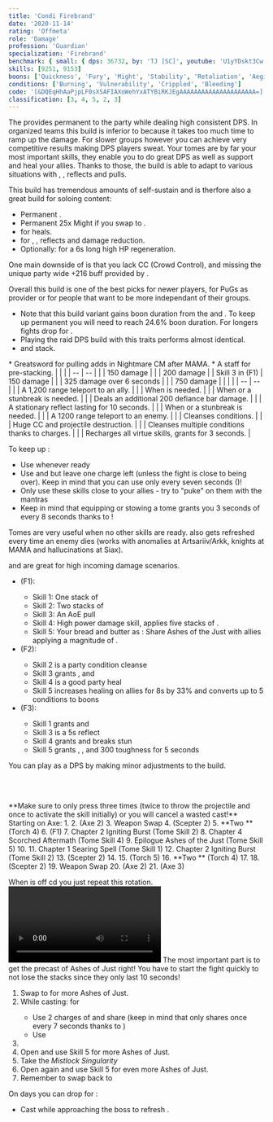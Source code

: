 ```yaml
---
title: 'Condi Firebrand'
date: '2020-11-14'
rating: 'Offmeta'
role: 'Damage'
profession: 'Guardian'
specialization: 'Firebrand'
benchmark: { small: { dps: 36732, by: 'TJ [SC]', youtube: 'U1yYDskt3Cw' } }
skills: [9251, 9153]
boons: ['Quickness', 'Fury', 'Might', 'Stability', 'Retaliation', 'Aegis']
conditions: ['Burning', 'Vulnerability', 'Crippled', 'Bleeding']
code: '[&DQEqHhAaPjpLF0sXSAFIAXoWehYxATYBiRKJEgAAAAAAAAAAAAAAAAAAAAA=]'
classification: [3, 4, 5, 2, 3]
---
```


The **<Specialization text="Condi Firebrand" name="Firebrand"/>** provides permanent <Boon name="Quickness"/> to the party while dealing high consistent DPS. In organized teams this build is inferior to <Specialization name="Firebrand" text="Power Firebrand"/> because it takes too much time to ramp up the damage. For slower groups however you can achieve very competitive results making DPS players sweat. Your tomes are by far your most important skills, they enable you to do great DPS as well as support and heal your allies. Thanks to those, the build is able to adapt to various situations with <Boon name="Stability"/>, <Boon name="Resistance"/>, reflects and pulls. 

This build has tremendous amounts of self-sustain and is therfore also a great build for soloing content:
- Permanent <Boon name="Quickness"/>.
- Permanent 25x Might if you swap to <Trait name="zealous scepter"/>.
- <Skill id="41780"/> for heals.
- <Skill id="42259"/> for <Boon name="Stability"/>, <Boon name="Resistance"/>, reflects and damage reduction.
- Optionally: <Skill name="litanyofwrath"/> for a 6s long high HP regeneration.
 
One main downside of <Specialization text="Condi Firebrand" name="Firebrand"/> is that you lack CC (Crowd Control), and missing the unique party wide +216 <Attribute name="Power"/> buff provided by <Skill name="Bane Signet"/>. 

Overall this build is one of the best picks for newer players, for PuGs as <Boon name="Quickness"/> provider or for people that want to be more independant of their groups.

<Divider text="Equipment"/>

- Note that this build variant gains boon duration from the <Item id="79722"/> and <Item id="48916"/>. To keep up permanent <Boon name="Quickness"/> you will need to reach 24.6% boon duration. For longers fights drop <Item id="24560"/> for <Item id="72339"/>.
- Playing the raid DPS build with this traits performs almost identical.
- <Item name="majorbursting"/> and <Item name="bursting"/> stack.

<Grid>
<GridItem sm="4">
<Armor weight="Heavy" helmAffix="Viper" helmRune="Balthazar" shouldersAffix="Viper" shouldersRune="Balthazar" coatAffix="Viper" coatRune="Balthazar" glovesAffix="Viper" glovesRune="Balthazar" leggingsAffix="Viper" leggingsRune="Balthazar" bootsAffix="Viper" bootsRune="Balthazar" helmInfusionId="49432" shouldersInfusionId="49432" coatInfusionId="49432" glovesInfusionId="49432" leggingsInfusionId="49432" bootsInfusionId="49432" />
</GridItem>

<GridItem sm="4">
<Weapons weapon1MainType="Axe" weapon1MainAffix="Viper" weapon1MainSigil1="Earth" weapon1OffType="Torch" weapon1OffAffix="Viper" weapon1OffSigil="bursting" weapon2MainType="Scepter" weapon2MainAffix="Viper" weapon2MainSigil1="majorbursting" weapon1MainInfusion1Id="49432" weapon2MainInfusion1Id="49432" weapon1OffInfusionId="49432"/>

<Card title="Swap Weapons">
* Greatsword for pulling adds in Nightmare CM after MAMA.
* A staff for <Boon name="Might"/> pre-stacking.
</Card>
</GridItem>

<GridItem sm="4">
<BackAndTrinkets backItemAffix="Sinister" accessory1Affix="Sinister" accessory2Affix="Sinister" amuletAffix="Sinister" ring1Affix="Sinister" ring2Affix="Viper" backItemInfusion1Id="49432" backItemInfusion2Id="49432" accessory1InfusionId="49432" accessory2InfusionId="49432" ring1Infusion1Id="49432" ring1Infusion2Id="49432" ring1Infusion3Id="49432" ring2Infusion1Id="49432" ring2Infusion2Id="49432" ring2Infusion3Id="49432"/>

<Consumables foodId="86997" utilityId="48916" infusionId="37130"/>

</GridItem>
</Grid>

<Divider text="Build"/>

<Grid>
<GridItem sm="7">
<Traits traits1="Radiance" traits1Selected="Right-Hand Strength, Radiant Fire, Amplified Wrath" traits2="Zeal" traits2Selected="Fiery Wrath, Kindled Zeal, Eternal Armory" traits3="Firebrand" traits3Selected="Liberators Vow, Stalwart Speed, Loremaster"/>
 <Card title="Defiance Bar Damage">
| | |
| -- | -- |
| <Skill id="45402"/> | 150 damage |
| <Skill name="Hammer of Wisdom"/> | 200 damage |
| Skill 3 in <Skill name="Tome of Justice"/> (F1) | 150 damage |
| <Skill name="Chains of light"/> | 325 damage over 6 seconds |
| <Skill name="sanctuary" /> | 750 damage |

</Card>
</GridItem>

<GridItem sm="5">
<Skills heal="Mantra of Solace" utility1="Sword of Justice" utility2="Mantra of Potence"  utility3="Signet of Wrath" elite="Feel My Wrath"/>

<Card title="Situational Skills">
| | |
| -- | -- |
| <Skill id="9246" size="big" disableText/> | A 1,200 range teleport to an ally. |
| <Skill name="Hallowed Ground" size="big" disableText/> | When <Boon name="Stability"/> is needed. |
| <Skill id="9153" size="big" disableText/> | When <Boon name="Stability"/> or a stunbreak is needed. |
| <Skill id="9125" size="big" disableText/> | Deals an additional 200 defiance bar damage. |
| <Skill id="9251" size="big" disableText/> | A stationary reflect lasting for 10 seconds. |
| <Skill id="43357" size="big" disableText/> | When <Boon name="Stability"/> or a stunbreak is needed. |
| <Skill id="9247" size="big" disableText/> | A 1200 range teleport to an enemy. |
| <Skill name="Purging flames" size="big" disableText/> | Cleanses conditions. |
| <Skill name="Sanctuary" size="big" disableText/> | Huge CC and projectile destruction. |
| <Skill name="Mantra of lore" size="big" disableText/> | Cleanses multiple conditions thanks to charges. |
| <Skill name="renewed focus" size="big" disableText/> | Recharges all virtue skills, grants <Effect name="Invulnerability"/> for 3 seconds. |

</Card>
</GridItem>
</Grid>

<Divider text="Details"/>

To keep up <Boon name="Quickness"/>:

- Use <Skill name="Feel My Wrath"/> whenever ready
- Use <Skill name="Restoring Reprieve"/> and <Skill name="Potent Haste"/> but leave one charge left (unless the fight is close to being over). Keep in mind that you can use <Skill name="Restoring Reprieve"/> only every seven seconds (<Trait name="liberatorsvow"/>)!
- Only use these skills close to your allies - try to "puke" on them with the mantras
- Keep in mind that equipping or stowing a tome grants you 3 seconds of <Boon name="Quickness"/> every 8 seconds thanks to <Trait name="swift scholar"/>!

Tomes are very useful when no other skills are ready. <Skill name="Tome of Justice"/> also gets refreshed every time an enemy dies (works with anomalies at Artsariiv/Arkk, knights at MAMA and hallucinations at Siax).

<Skill name="Tome of Courage"/> and <Skill name="Tome of Resolve"/> are great for high incoming damage scenarios.

- <Skill name="Tome of Justice"/> (F1):
  - Skill 1: One stack of <Condition name="Burning"/>
  - Skill 2: Two stacks of <Condition name="Burning"/>
  - Skill 3: An AoE pull
  - Skill 4: High power damage skill, applies five stacks of <Condition name="Burning"/>.
  - Skill 5: Your bread and butter as <Specialization text="Condi Firebrand" name="Firebrand"/>: Share Ashes of the Just with allies applying a magnitude of <Condition name="Burning"/>.
- <Skill name="Tome of Resolve"/> (F2):
  - Skill 2 is a party condition cleanse
  - Skill 3 grants <Boon name="Vigor"/>, <Boon name="Regeneration"/> and <Boon name="Swiftness"/>
  - Skill 4 is a good party heal
  - Skill 5 increases healing on allies for 8s by 33% and converts up to 5 conditions to boons
- <Skill name="Tome of Courage"/> (F3):
  - Skill 1 grants <Boon name="Stability"/> and <Boon name="Swiftness"/>
  - Skill 3 is a 5s reflect
  - Skill 4 grants <Boon name="Resistance"/> and breaks stun
  - Skill 5 grants <Boon name="Aegis"/>, <Boon name="Protection"/>, <Boon name="Stability"/> and 300 toughness for 5 seconds

<Card title="Full DPS variant">
You can play <Specialization text="Condi Firebrand" name="Firebrand"/> as a DPS by making minor adjustments to the build.
<Grid>
<GridItem sm="6">
<Skills unembossed heal="Mantra of Solace" utility1="Sword of Justice" utility2="Mantra of Flame"  utility3="Signet of Wrath" elite="Renewed Focus"/>
</GridItem>
</Grid>

<Traits unembossed traits1="Firebrand" traits1Selected="Unrelenting Criticism, Legendary Lore, Loremaster" />
</Card>

<br/><br/>
<Divider text="Rotation / Skill usage"/>

<Grid>
<GridItem sm="6">
<Card title="Rotation">
<Message>
**Make sure to only press <Skill id="9089"/> three times (twice to throw the projectile and once to activate the skill initially) or you will cancel a wasted cast!**
</Message>
Starting on Axe:
1. <Skill name="Sword of Justice"/>
2. <Skill name="Symbol of Vengeance"/> (Axe 2)
3. Weapon Swap
4. <Skill name="Symbol of Punishment"/> (Scepter 2)
5. **Two <Skill id="9089"/>** (Torch 4)
6. <Skill name="Tome of Justice"/> (F1)
7. Chapter 2 Igniting Burst (Tome Skill 2)
8. Chapter 4 Scorched Aftermath (Tome Skill 4)
9. Epilogue Ashes of the Just (Tome Skill 5)
10. <Skill name="Sword of Justice"/>
11. Chapter 1 Searing Spell (Tome Skill 1)
12. Chapter 2 Igniting Burst (Tome Skill 2)
13. <Skill name="Symbol of Punishment"/> (Scepter 2)
14. <Skill name="Sword of Justice"/>
15. <Skill name="Cleansing Flame"/> (Torch 5)
16. **Two <Skill id="9089"/>** (Torch 4)
17. <Skill name="Sword of Justice"/>
18. <Skill name="Symbol of Punishment"/> (Scepter 2)
19. Weapon Swap
20. <Skill name="Symbol of Vengeance"/> (Axe 2)
21. <Skill name="Blazing Edge"/> (Axe 3)

When <Skill name="Tome of Justice"/> is off cd you just repeat this rotation.
</Card>
</GridItem>
<GridItem sm="6">
<Card title="Golem rotation">
<Video youtube="U1yYDskt3Cw" caption="by TJ" />
</Card>
<Card title="Precasting">
<Message>
The most important part is to get the precast of Ashes of Just right! You have to start the fight quickly to not lose the stacks since they only last 10 seconds!
</Message>
1) Swap to <Trait name="quickfire"/> for more Ashes of Just.
1) While casting: <Skill name="Empower"/> for <Boon name="Might"/>
    - Use 2 charges of <Skill name="potent haste"/> and share <Skill name="restoringreprieve"/> (keep in mind that <Skill name="restoringreprieve"/> only shares <Boon name="Quickness"/> once every 7 seconds thanks to <Trait name=" liberators vow"/>)
    - Use <Skill name="Standyourground"/>
1) <Skill name="Feelmywrath"/>
1) Open <Skill id="44364"/> and use Skill 5 for more Ashes of Just.
1) Take the _Mistlock Singularity_ 
1) Open <Skill id="44364"/> again and use Skill 5 for even more Ashes of Just.
1) Remember to swap back to <Trait name="loremaster"/>

On <Instability name="Boon Overload"/> days you can drop <Skill name="Feelmywrath"/> for <Skill name="Renewed Focus"/>:
- Cast <Skill name="Renewed Focus"/> while approaching the boss to refresh <Skill id="44364"/>.

</Card>
</GridItem>
</Grid>
